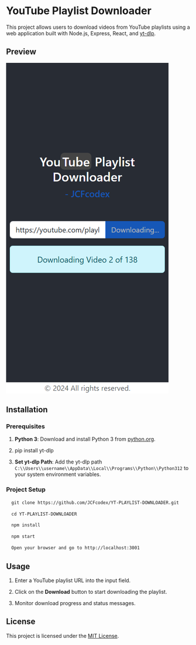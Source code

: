 YouTube Playlist Downloader
===========================

This project allows users to download videos from YouTube playlists using a web application built with Node.js, Express, React, and [yt-dlp](https://github.com/yt-dlp/yt-dlp).


Preview
-----

![Preview](https://github.com/JCFcodex/YT-PLAYLIST-DOWNLOADER/blob/main/preview.png)


Installation
------------

### Prerequisites

1.  **Python 3**: Download and install Python 3 from [python.org](https://www.python.org/downloads/).
    
2.  pip install yt-dlp
    
3.  **Set yt-dlp Path**: Add the yt-dlp path `C:\\Users\\username\\AppData\\Local\\Programs\\Python\\Python312` to your system environment variables.
    

### Project Setup

```diff
  git clone https://github.com/JCFcodex/YT-PLAYLIST-DOWNLOADER.git
```
```diff
  cd YT-PLAYLIST-DOWNLOADER
```
```diff
  npm install 
```
```diff
  npm start
```
```diff
  Open your browser and go to http://localhost:3001 
```
    

Usage
-----

1.  Enter a YouTube playlist URL into the input field.
    
2.  Click on the **Download** button to start downloading the playlist.
    
3.  Monitor download progress and status messages.


License
-------

This project is licensed under the [MIT License](https://github.com/JCFcodex/YT-PLAYLIST-DOWNLOADER/blob/main/LICENSE).
